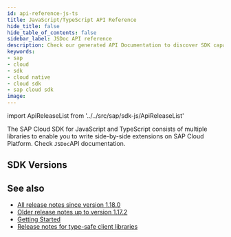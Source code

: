 ```yaml
---
id: api-reference-js-ts
title: JavaScript/TypeScript API Reference
hide_title: false
hide_table_of_contents: false
sidebar_label: JSDoc API reference
description: Check our generated API Documentation to discover SDK capabilities via code
keywords:
- sap
- cloud
- sdk
- cloud native
- cloud sdk
- sap cloud sdk
image:
---
```


import ApiReleaseList from '../../src/sap/sdk-js/ApiReleaseList'

The SAP Cloud SDK for JavaScript and TypeScript consists of multiple libraries to enable you to write side-by-side
extensions on SAP Cloud Platform. Check `JSDoc`API documentation.

## SDK Versions ##

<ApiReleaseList/>

## See also ##

- [All release notes since version 1.18.0](https://github.com/SAP/cloud-sdk/releases)
- [Older release notes up to version 1.17.2](https://help.sap.com/doc/2324e9c3b28748a4ae2ad08166d77675/1.0/en-US/js-index.html)
- [Getting Started](getting-started)
- [Release notes for type-safe client libraries](release-notes-sap-cloud-sdk-for-javascript-and-typescript)
